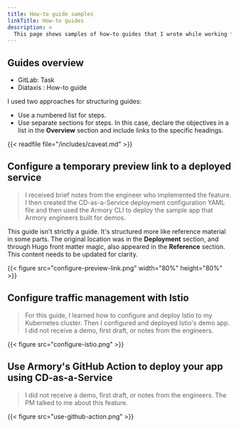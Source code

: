 ```yaml
---
title: How-to guide samples
linkTitle: How-to guides
description: >
  This page shows samples of how-to guides that I wrote while working for Armory.
---
```



## Guides overview

- GitLab: Task
- Diátaxis : How-to guide

I used two approaches for structuring guides:

- Use a numbered list for steps.
- Use separate sections for steps. In this case, declare the objectives in a list in the **Overview** section and include links to the specific headings.

{{< readfile file="/includes/caveat.md" >}}

## Configure a temporary preview link to a deployed service

>I received brief notes from the engineer who implemented the feature. I then created the CD-as-a-Service deployment configuration YAML file and then used the Armory CLI to deploy the sample app that Armory engineers built for demos. 

This guide isn't strictly a guide. It's structured more like reference material in some parts. The original location was in the **Deployment** section, and through Hugo front matter magic, also appeared in the **Reference** section. This content needs to be updated for clarity.

{{< figure src="configure-preview-link.png" width="80%" height="80%" >}}

## Configure traffic management with Istio

>For this guide, I learned how to configure and deploy Istio to my Kubernetes cluster. Then I configured and deployed Istio's demo app. I did not receive a demo, first draft, or notes from the engineers.

{{< figure src="configure-istio.png" >}}

## Use Armory's GitHub Action to deploy your app using CD-as-a-Service

>I did not receive a demo, first draft, or notes from the engineers. The PM talked to me about this feature.

{{< figure src="use-github-action.png" >}}
